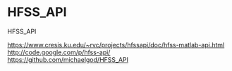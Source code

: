 HFSS_API
========

HFSS_API

https://www.cresis.ku.edu/~rvc/projects/hfssapi/doc/hfss-matlab-api.html
http://code.google.com/p/hfss-api/
https://github.com/michaelgod/HFSS_API
